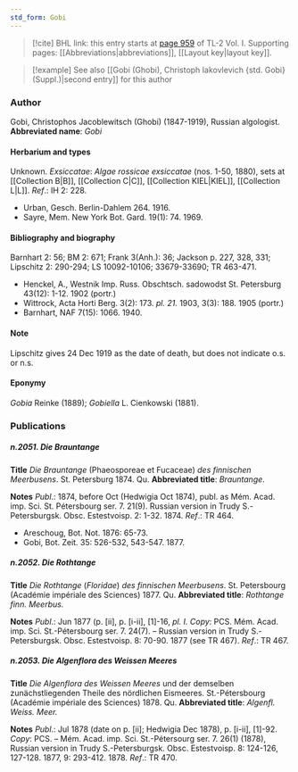 ```yaml
---
std_form: Gobi
---
```


> [!cite] BHL link: this entry starts at [page 959](https://www.biodiversitylibrary.org/page/33121090) of TL-2 Vol. I.
> Supporting pages: [[Abbreviations|abbreviations]], [[Layout key|layout key]].

> [!example] See also [[Gobi (Ghobi), Christoph Iakovlevich {std. Gobi} (Suppl.)|second entry]] for this author

### Author

Gobi, Christophos Jacoblewitsch (Ghobi) (1847-1919), Russian algologist. 
**Abbreviated name**: *Gobi*

#### Herbarium and types

Unknown.
*Exsiccatae*: *Algae rossicae exsiccatae* (nos. 1-50, 1880), sets at [[Collection B|B]], [[Collection C|C]], [[Collection KIEL|KIEL]], [[Collection L|L]].
*Ref*.: IH 2: 228.
- Urban, Gesch. Berlin-Dahlem 264. 1916.
- Sayre, Mem. New York Bot. Gard. 19(1): 74. 1969.

#### Bibliography and biography

Barnhart 2: 56; BM 2: 671; Frank 3(Anh.): 36; Jackson p. 227, 328, 331; Lipschitz 2: 290-294; LS 10092-10106; 33679-33690; TR 463-471.
- Henckel, A., Westnik Imp. Russ. Obschtsch. sadowodst St. Petersburg 43(12): 1-12. 1902 (portr.)
- Wittrock, Acta Horti Berg. 3(2): 173. *pl. 21.* 1903, 3(3): 188. 1905 (portr.)
- Barnhart, NAF 7(15): 1066. 1940.

#### Note

Lipschitz gives 24 Dec 1919 as the date of death, but does not indicate o.s. or n.s.

#### Eponymy

*Gobia* Reinke (1889); *Gobiella* L. Cienkowski (1881).

### Publications

##### n.2051. Die Brauntange

**Title**
*Die Brauntange* (Phaeosporeae et Fucaceae) *des finnischen Meerbusens*. St. Petersburg 1874. Qu.
**Abbreviated title**: *Brauntange*.

**Notes**
*Publ*.: 1874, before Oct (Hedwigia Oct 1874), publ. as Mém. Acad. imp. Sci. St. Pétersbourg ser. 7. 21(9). Russian version in Trudy S.-Petersburgsk. Obsc. Estestvoisp. 2: 1-32. 1874.
*Ref*.: TR 464.
- Areschoug, Bot. Not. 1876: 65-73.
- Gobi, Bot. Zeit. 35: 526-532, 543-547. 1877.

##### n.2052. Die Rothtange

**Title**
*Die Rothtange* (*Floridae*) *des finnischen Meerbusens*. St. Petersbourg (Académie impériale des Sciences) 1877. Qu.
**Abbreviated title**: *Rothtange finn. Meerbus.*

**Notes**
*Publ*.: Jun 1877 (p. \[ii\], p. \[i-ii\], \[1\]-16, *pl. I. Copy*: PCS. Mém. Acad. imp. Sci. St.-Pétersbourg ser. 7. 24(7). – Russian version in Trudy S.-Petersburgsk. Obsc. Estestvoisp. 8: 70-90. 1877 (see TR 467).
*Ref*.: TR 467.

##### n.2053. Die Algenflora des Weissen Meeres

**Title**
*Die Algenflora des Weissen Meeres* und der demselben zunächstliegenden Theile des nördlichen Eismeeres. St.-Pétersbourg (Académie impériale des Sciences) 1878. Qu.
**Abbreviated title**: *Algenfl. Weiss. Meer.*

**Notes**
*Publ*.: Jul 1878 (date on p. \[ii\]; Hedwigia Dec 1878), p. \[i-ii\], \[1\]-92. *Copy*: PCS. – Mém. Acad. imp. Sci. St.-Pétersourg ser. 7. 26(1) (1878), Russian version in Trudy S.-Petersburgsk. Obsc. Estestvoisp. 8: 124-126, 127-128. 1877, 9: 293-412. 1878.
*Ref*.: TR 470.

